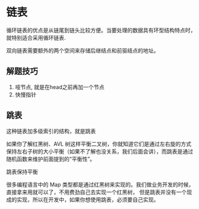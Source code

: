 # 链表

循环链表的优点是从链尾到链头比较方便。当要处理的数据具有环型结构特点时，就特别适合采用循环链表.

双向链表需要额外的两个空间来存储后继结点和前驱结点的地址。


## 解题技巧

1. 哑节点, 就是在head之前再加一个节点
2. 快慢指针



## 跳表 

这种链表加多级索引的结构，就是跳表

如果你了解红黑树、AVL 树这样平衡二叉树，你就知道它们是通过左右旋的方式保持左右子树的大小平衡（如果不了解也没关系，我们后面会讲），而跳表是通过随机函数来维护前面提到的“平衡性”。


跳表保持平衡

很多编程语言中的 Map 类型都是通过红黑树来实现的。我们做业务开发的时候，直接拿来用就可以了，不用费劲自己去实现一个红黑树，
但是跳表并没有一个现成的实现，所以在开发中，如果你想使用跳表，必须要自己实现。